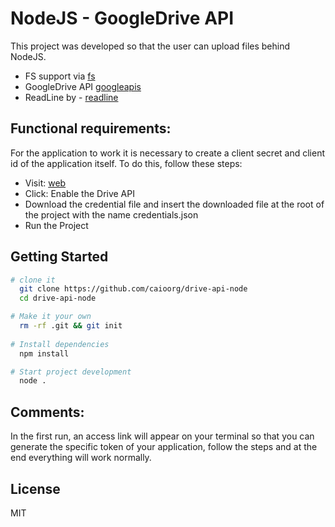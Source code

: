 NodeJS - GoogleDrive API
======================================

This project was developed so that the user can upload files behind NodeJS.

- FS support via [fs](https://www.npmjs.com/package/fs)
- GoogleDrive API [googleapis](https://www.npmjs.com/package/googleapis)
- ReadLine by - [readline](https://www.npmjs.com/package/readline)

## Functional requirements:

For the application to work it is necessary to create a client secret and client id of the application itself. To do this, follow these steps:

- Visit: [web](https://developers.google.com/drive/api/v3/quickstart/nodejs)
- Click: Enable the Drive API
- Download the credential file and insert the downloaded file at the root of the project with the name credentials.json
- Run the Project

## Getting Started

```sh
# clone it
  git clone https://github.com/caioorg/drive-api-node
  cd drive-api-node

# Make it your own
  rm -rf .git && git init
  
# Install dependencies
  npm install

# Start project development
  node .

```

## Comments:

In the first run, an access link will appear on your terminal so that you can generate the specific token of your application, follow the steps and at the end everything will work normally.

## License

MIT
